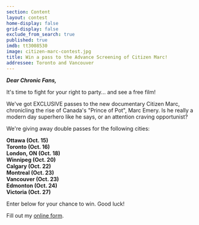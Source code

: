 ```yaml
---
section: Content
layout: contest
home-display: false
grid-display: false
exclude_from_search: true
published: true
imdb: tt3008530
image: citizen-marc-contest.jpg
title: Win a pass to the Advance Screening of Citizen Marc!
addressee: Toronto and Vancouver
---
```

***Dear Chronic Fans,***

It's time to fight for your right to party... and see a free film!

We've got EXCLUSIVE passes to the new documentary Citizen Marc, chronicling the rise of Canada's "Prince of Pot", Marc Emery. Is he really a modern day superhero like he says, or an attention craving opportunist? 

We're giving away double passes for the following cities:

**Ottawa (Oct. 15)**  
**Toronto (Oct. 16)**  
**London, ON (Oct. 18)**  
**Winnipeg (Oct. 20)**  
**Calgary (Oct. 22)**  
**Montreal (Oct. 23)**  
**Vancouver (Oct. 23)**  
**Edmonton (Oct. 24)**  
**Victoria (Oct. 27)**  

Enter below for your chance to win.  Good luck!

<div id="wufoo-rwic0440u8jham">
Fill out my <a href="https://dearcastandcrew.wufoo.com/forms/rwic0440u8jham">online form</a>.
</div>
<script type="text/javascript">var rwic0440u8jham;(function(d, t) {
var s = d.createElement(t), options = {
'userName':'dearcastandcrew',
'formHash':'rwic0440u8jham',
'autoResize':true,
'height':'485',
'async':true,
'host':'wufoo.com',
'header':'hide',
'ssl':true};
s.src = ('https:' == d.location.protocol ? 'https://' : 'http://') + 'www.wufoo.com/scripts/embed/form.js';
s.onload = s.onreadystatechange = function() {
var rs = this.readyState; if (rs) if (rs != 'complete') if (rs != 'loaded') return;
try { rwic0440u8jham = new WufooForm();rwic0440u8jham.initialize(options);rwic0440u8jham.display(); } catch (e) {}};
var scr = d.getElementsByTagName(t)[0], par = scr.parentNode; par.insertBefore(s, scr);
})(document, 'script');</script>



